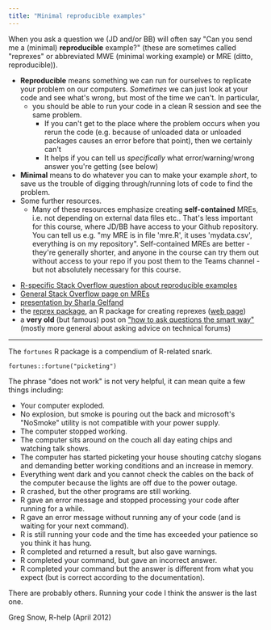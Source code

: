 ```yaml
---
title: "Minimal reproducible examples"
---
```


When you ask a question we (JD and/or BB) will often say "Can you send me a (minimal) **reproducible** example?" (these are sometimes called "reprexes" or abbreviated MWE (minimal working example) or MRE (ditto, reproducible)).

* **Reproducible** means something we can run for ourselves to replicate your problem on our computers. *Sometimes* we can just look at your code and see what's wrong, but most of the time we can't. In particular,
   * you should be able to run your code in a clean R session and see the same problem. 
        * If you can't get to the place where the problem occurs when you rerun the code (e.g. because of unloaded data or unloaded packages causes an error before that point), then we certainly can't
		* It helps if you can tell us *specifically* what error/warning/wrong answer you're getting (see below)
* **Minimal** means to do whatever you can to make your example *short*, to save us the trouble of digging through/running lots of code to find the problem.
* Some further resources. 
   * Many of these resources emphasize creating **self-contained** MREs, i.e. not depending on external data files etc.. That's less important for this course, where JD/BB have access to your Github repository. You can tell us e.g. "my MRE is in file 'mre.R', it uses 'mydata.csv', everything is on my repository".  Self-contained MREs are better - they're generally shorter, and anyone in the course can try them out without access to your repo if you post them to the Teams channel - but not absolutely necessary for this course.

- [R-specific Stack Overflow question about reproducible examples](https://stackoverflow.com/questions/5963269/how-to-make-a-great-r-reproducible-example)
- [General Stack Overflow page on MREs](https://stackoverflow.com/help/minimal-reproducible-example)
- [presentation by Sharla Gelfand](https://make-a-reprex-please.netlify.app/#1)
- the [reprex package](https://CRAN.R-project.org/package=reprex), an R package for creating reprexes ([web page](https://reprex.tidyverse.org/))
- a **very old** (but famous) post on ["how to ask questions the smart way"](www.catb.org/~esr/faqs/smart-questions.html) (mostly more general about asking advice on technical forums)

---

The `fortunes` R package is a compendium of R-related snark.

`fortunes::fortune("picketing")`

The phrase "does not work" is not very helpful, it can mean quite a few things
including:

* Your computer exploded.
* No explosion, but smoke is pouring out the back and microsoft's "NoSmoke"
utility is not compatible with your power supply.
* The computer stopped working.
* The computer sits around on the couch all day eating chips and watching talk
shows.
* The computer has started picketing your house shouting catchy slogans and
demanding better working conditions and an increase in memory.
* Everything went dark and you cannot check the cables on the back of the
computer because the lights are off due to the power outage.
* R crashed, but the other programs are still working.
* R gave an error message and stopped processing your code after running for a
while.
* R gave an error message without running any of your code (and is waiting for
your next command).
* R is still running your code and the time has exceeded your patience so you
think it has hung.
* R completed and returned a result, but also gave warnings.
* R completed your command, but gave an incorrect answer.
* R completed your command but the answer is different from what you expect
(but is correct according to the documentation).

There are probably others. Running your code I think the answer is the last one.

Greg Snow, R-help (April 2012)

